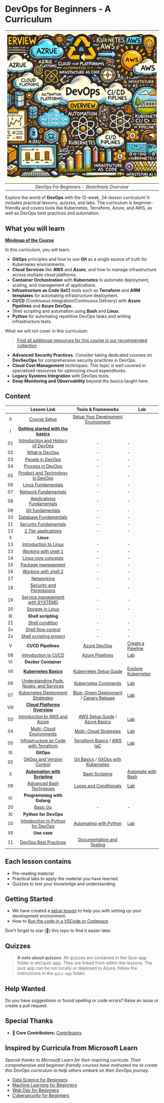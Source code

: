 # DevOps for Beginners - A Curriculum

|![ Sketchnote ](./assets/images/devops-overview.png)|
|:---:|
| DevOps For Beginners - _Sketchnote Overview_ |

Explore the world of **DevOps** with the 12-week, 24-lesson curriculum! It includes practical lessons, quizzes, and labs. The curriculum is beginner-friendly and covers tools like Kubernetes, Terraform, Azure, and AWS, as well as DevOps best practices and automation.

## What you will learn

**[Mindmap of the Course](./assets/mindmap-devops.html)**


In this curriculum, you will learn:

* **GitOps** principles and how to use **Git** as a single source of truth for Kubernetes environments.
* **Cloud Services** like **AWS** and **Azure**, and how to manage infrastructure across multiple cloud platforms.
* **Container Orchestration** with **Kubernetes** to automate deployment, scaling, and management of applications.
* **Infrastructure as Code (IaC)** tools such as **Terraform** and **ARM templates** for automating infrastructure deployment.
* **CI/CD** (Continuous Integration/Continuous Delivery) with **Azure Pipelines** and **Azure DevOps**.
* Shell scripting and automation using **Bash** and **Linux**.
* **Python** for automating repetitive DevOps tasks and writing infrastructure tests.

What we will not cover in this curriculum:

> [Find all additional resources for this course in our recommended collection](https://github.com/phuongvo9/DevOps-Essentials)

* **Advanced Security Practices**. Consider taking dedicated courses on **DevSecOps** for comprehensive security practices in DevOps.
* **Cloud Cost Management** techniques. This topic is well covered in specialized resources for optimizing cloud expenditures.
* **Legacy Systems Integration** with DevOps tools.
* **Deep Monitoring and Observability** beyond the basics taught here.

## Content

|     |                                                                 Lesson Link                                                                  |                                           Tools & Frameworks                                          | Lab                                                            |
| :-: | :------------------------------------------------------------------------------------------------------------------------------------------: | :---------------------------------------------------------------------------------------------: | ------------------------------------------------------------------------------ |
| 0  |                                 [Course Setup](./lessons/0-course-setup/setup.md)                                 |                      [Setup Your Development Environment](./lessons/0-course-setup/how-to-run.md)                       |   |
| I  |               [**Getting started with the basics**](./lessons/1-Intro/README.md)      | | |
| 01  |       [Introduction and History of DevOps](./lessons/1-Intro/README.md)       |           -                            | -  |
| 02  |       [What is DevOps](./lessons/1-Intro/README.md)       |           -                            | -  |
| 03  |       [People in DevOps](./lessons/1-Intro/README.md)       |           -                            | -  |
| 04  |       [Process in DevOps](./lessons/1-Intro/README.md)       |           -                            | -  |
| 05  |       [Product and Technology in DevOps](./lessons/1-Intro/README.md)       |           -                            | -  |
| 06  |       [Linux Fundamentals](./lessons/1-Intro/README.md)       |           -                            | -  |
| 07  |       [Network Fundamentals](./lessons/1-Intro/README.md)       |           -                            | -  |
| 08  |       [Applications Fundamentals](./lessons/1-Intro/README.md)       |           -                            | -  |
| 09  |       [Git fundamentals](./lessons/1-Intro/README.md)       |           -                            | -  |
| 10  |       [Database Fundamentals](./lessons/1-Intro/README.md)       |           -                            | -  |
| 11  |       [Security Fundamentals](./lessons/1-Intro/README.md)       |           -                            | -  |
| 12  |       [2 Tier applications](./lessons/1-Intro/README.md)       |           -                            | -  |
| II |              **Linux**              |
| 13  |       [Introduction to Linux](./lessons/1-Intro/README.md)       |           -                            | -  |
| 13  |       [Working with shell 1](./lessons/1-Intro/README.md)       |           -                            | -  |
| 14  |       [Linux core concepts](./lessons/1-Intro/README.md)       |           -                            | -  |
| 15  |       [Package management](./lessons/1-Intro/README.md)       |           -                            | -  |
| 16  |       [Working with shell 2](./lessons/1-Intro/README.md)       |           -                            | -  |
| 17  |       [Networking](./lessons/1-Intro/README.md)       |           -                            | -  |
| 18  |       [Security and Permissions](./lessons/1-Intro/README.md)       |           -                            | -  |
| 19  |       [Service management with SYSTEMD](./lessons/1-Intro/README.md)       |           -                            | -  |
| 20  |       [Storage in Linux](./lessons/1-Intro/README.md)       |           -                            | -  |
| III |              **Shell scripting**              |
| 21  |       [Shell condition](./lessons/1-Intro/README.md)       |           -                            | -  |
| 2x  |       [Shell flow control](./lessons/1-Intro/README.md)       |           -                            | -  |
| 2x  |       [Shell scripting project](./lessons/1-Intro/README.md)       |           -                            | -  |
| V |            **CI/CD Pipelines**             | [Azure DevOps](./lessons/6-CICD/AzureDevOps.md) | [Create a Pipeline](./lessons/6-CICD/CreatePipeline.md)|
| 08  |            [Introduction to CI/CD](./lessons/6-CICD/08-CICD/README.md)             |           [Azure Pipelines](./lessons/6-CICD/AzurePipelines.md)             | [Lab](./lessons/6-CICD/08-CICD/lab/README.md) |
| VI |              **Docker Container**              |
| VII  |            [**Kubernetes Basics**](./lessons/5-Kubernetes/README.md)             | [Kubernetes Setup Guide](./lessons/5-Kubernetes/SetupGuide.md)| [Explore Kubernetes](./lessons/5-Kubernetes/Explore.md) |
| 06  |            [Understanding Pods, Nodes, and Services](./lessons/5-Kubernetes/06-Basics/README.md)             |           [Kubernetes Commands](./lessons/5-Kubernetes/Commands.md)         | [Lab](./lessons/5-Kubernetes/06-Basics/lab/README.md) |
| 07  |            [Kubernetes Deployment Strategies](./lessons/5-Kubernetes/07-Deployment/README.md)             |           [Blue-Green Deployment](./lessons/5-Kubernetes/BlueGreen.md) / [Canary Release](./lessons/5-Kubernetes/CanaryRelease.md)             | [Lab](./lessons/5-Kubernetes/07-Deployment/lab/README.md) |
| VIII |       [**Cloud Platforms Overview**](./lessons/3-Cloud/README.md) |||
| 03  |                [Introduction to AWS and Azure](./lessons/3-Cloud/03-AWS-Azure/README.md)                 |                       [AWS Setup Guide](./lessons/3-Cloud/03-AWS-Azure/AWSSetup.md) / [Azure Basics](./lessons/3-Cloud/03-AWS-Azure/AzureSetup.md)                      | [Lab](./lessons/3-Cloud/03-AWS-Azure/lab/README.md) |
| 04  |                   [Multi-Cloud Environments](./lessons/3-Cloud/04-MultiCloud/README.md)                   |        [Multi-Cloud Strategies](./lessons/3-Cloud/04-MultiCloud/Strategies.md)        | [Lab](./lessons/3-Cloud/04-MultiCloud/lab/README.md) |
| 05  |            [Infrastructure as Code with Terraform](./lessons/4-IaC/README.md)             |           [Terraform Basics](./lessons/4-IaC/TerraformBasics.md) / [AWS IaC](./lessons/4-IaC/AWSIaC.md)             | [Lab](./lessons/4-IaC/lab/README.md) |
| IX |              **GitOps**              |
| 02  |       [GitOps and Version Control](./lessons/2-GitOps/README.md)       |            [Git Basics](./lessons/2-GitOps/GitBasics.md) /  [GitOps with Kubernetes](./lessons/2-GitOps/KubernetesGitOps.md)                             |  |
| X |            [**Automation with Scripting**](./lessons/7-Automation/README.md)             | [Bash Scripting](./lessons/7-Automation/Bash.md) | [Automate with Bash](./lessons/7-Automation/Automate.md) |
| 09  |            [Advanced Bash Techniques](./lessons/7-Automation/09-AdvancedBash/README.md)             |           [Loops and Conditionals](./lessons/7-Automation/AdvancedBash.md)             | [Lab](./lessons/7-Automation/09-AdvancedBash/lab/README.md) |
| IV |              **Programming with Golang**              |
| 20  |       [Basic Go](./lessons/1-Intro/README.md)       |           -                            | -  |
| XI |            **Python for DevOps**             |||
| 10  |            [Introduction to Python for DevOps](./lessons/8-Python/README.md)             |           [Automating with Python](./lessons/8-Python/AutomatePython.md)             | [Lab](./lessons/8-Python/lab/README.md) |
| XII  |            **Use case** | | |
| 11  |            [DevOps Best Practices](./lessons/9-BestPractices/README.md)             |           [Documentation and Testing](./lessons/9-BestPractices/Documentation.md)    | |

## Each lesson contains

* Pre-reading material
* Practical labs to apply the material you have learned.
* Quizzes to test your knowledge and understanding.

## Getting Started

- We have created a [setup lesson](./lessons/0-course-setup/setup.md) to help you with setting up your development environment.
- How to [Run the code in a VSCode or Codepace](./lessons/0-course-setup/how-to-run.md).

Don't forget to star (🌟) this repo to find it easier later.

## Quizzes

> **A note about quizzes**: All quizzes are contained in the Quiz-app folder in etc\quiz-app. They are linked from within the lessons. The quiz app can be run locally or deployed to Azure; follow the instructions in the `quiz-app` folder.

## Help Wanted

Do you have suggestions or found spelling or code errors? Raise an issue or create a pull request.

## Special Thanks
* **🙏 Core Contributors:** [Contributors](https://github.com/phuongvo9)

## Inspired by Curricula from Microsoft Learn

*Special thanks to Microsoft Learn for their inspiring curricula. Their comprehensive and beginner-friendly courses have motivated me to create this DevOps curriculum to help others embark on their DevOps journey.*

* [Data Science for Beginners](https://aka.ms/ds4beginners)
* [Machine Learning for Beginners](https://aka.ms/ml4beginners)
* [Web Dev for Beginners](https://aka.ms/webdev-beginners)
* [Cybersecurity for Beginners](https://aka.ms/security-101)